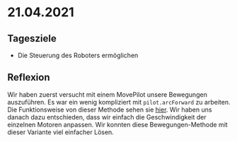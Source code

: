 # 21.04.2021

## Tagesziele
* Die Steuerung des Roboters ermöglichen

## Reflexion
Wir haben zuerst versucht mit einem MovePilot unsere Bewegungen auszuführen. Es war ein wenig kompliziert mit `pilot.arcForward` zu arbeiten. Die Funktionsweise von dieser Methode sehen sie [hier](http://www.lejos.org/ev3/docs/lejos/robotics/navigation/MovePilot.html#arcForward-double-). Wir haben uns danach dazu entschieden, dass wir einfach die Geschwindigkeit der einzelnen Motoren anpassen. Wir konnten diese Bewegungen-Methode mit dieser Variante viel einfacher Lösen.
